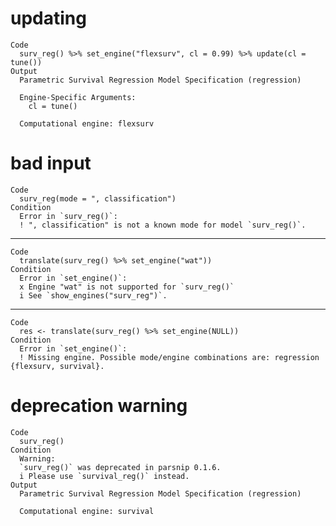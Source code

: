 # updating

    Code
      surv_reg() %>% set_engine("flexsurv", cl = 0.99) %>% update(cl = tune())
    Output
      Parametric Survival Regression Model Specification (regression)
      
      Engine-Specific Arguments:
        cl = tune()
      
      Computational engine: flexsurv 
      

# bad input

    Code
      surv_reg(mode = ", classification")
    Condition
      Error in `surv_reg()`:
      ! ", classification" is not a known mode for model `surv_reg()`.

---

    Code
      translate(surv_reg() %>% set_engine("wat"))
    Condition
      Error in `set_engine()`:
      x Engine "wat" is not supported for `surv_reg()`
      i See `show_engines("surv_reg")`.

---

    Code
      res <- translate(surv_reg() %>% set_engine(NULL))
    Condition
      Error in `set_engine()`:
      ! Missing engine. Possible mode/engine combinations are: regression {flexsurv, survival}.

# deprecation warning

    Code
      surv_reg()
    Condition
      Warning:
      `surv_reg()` was deprecated in parsnip 0.1.6.
      i Please use `survival_reg()` instead.
    Output
      Parametric Survival Regression Model Specification (regression)
      
      Computational engine: survival 
      

